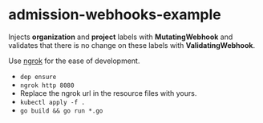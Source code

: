 # admission-webhooks-example

Injects **organization** and **project** labels with **MutatingWebhook** and validates that there is no change on these labels with **ValidatingWebhook**.

Use [ngrok](https://ngrok.com/) for the ease of development.

- `dep ensure`
- `ngrok http 8080`
- Replace the ngrok url in the resource files with yours.
- `kubectl apply -f .`
- `go build && go run *.go`
